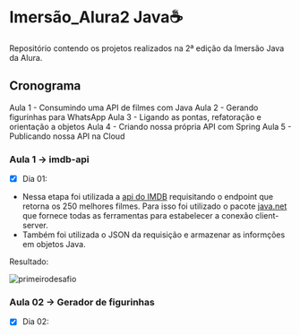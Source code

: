 # Imersão_Alura2 Java☕

Repositório contendo os projetos realizados na 2ª edição da Imersão Java da Alura.

## Cronograma
Aula 1 - Consumindo uma API de filmes com Java
Aula 2 - Gerando figurinhas para WhatsApp
Aula 3 - Ligando as pontas, refatoração e orientação a objetos
Aula 4 - Criando nossa própria API com Spring
Aula 5 - Publicando nossa API na Cloud

### Aula 1 -> imdb-api

- [x] Dia 01:

 * Nessa etapa foi utilizada a [api do IMDB](https://imdb-api.com/) requisitando o endpoint que retorna os 250 melhores filmes. Para isso foi utilizado o pacote [java.net](https://docs.oracle.com/javase/7/docs/api/java/net/package-summary.html) que fornece todas as ferramentas para estabelecer a conexão client-server.<br>
 * Também foi utilizada o JSON da requisição e armazenar as informções em objetos Java.
 
 Resultado:
 
![primeirodesafio](https://user-images.githubusercontent.com/113212789/228436798-d823e668-65cf-49c9-989b-37318841b034.PNG)

### Aula 02 -> Gerador de figurinhas

- [x] Dia 02:

